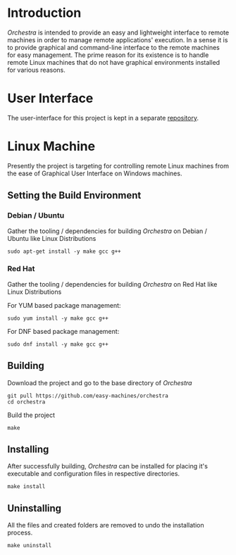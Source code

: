 # Introduction
*Orchestra* is intended to provide an easy and lightweight interface to remote machines in order to manage remote applications' execution. In a sense it is to provide graphical and command-line interface to the remote machines for easy management. The prime reason for its existence is to handle remote Linux machines that do not have graphical environments installed for various reasons.

# User Interface
The user-interface for this project is kept in a separate [repository](https://github.com/cronblocks/Orchestra-UI).

# Linux Machine
Presently the project is targeting for controlling remote Linux machines from the ease of Graphical User Interface on Windows machines.

## Setting the Build Environment

### Debian / Ubuntu
Gather the tooling / dependencies for building *Orchestra* on Debian / Ubuntu like Linux Distributions

```
sudo apt-get install -y make gcc g++
```

### Red Hat
Gather the tooling / dependencies for building *Orchestra* on Red Hat like Linux Distributions

For YUM based package management:

```
sudo yum install -y make gcc g++
```

For DNF based package management:

```
sudo dnf install -y make gcc g++
```

## Building
Download the project and go to the base directory of *Orchestra*

```
git pull https://github.com/easy-machines/orchestra
cd orchestra
```

Build the project

```
make
```

## Installing
After successfully building, *Orchestra* can be installed for placing it's executable and configuration files in respective directories.

```
make install
```

## Uninstalling
All the files and created folders are removed to undo the installation process.

```
make uninstall
```
